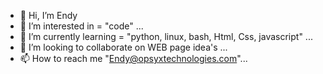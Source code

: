 - 👋 Hi, I’m Endy
- 👀 I’m interested in = "code" ...
- 🌱 I’m currently learning = "python, linux, bash, Html, Css, javascript" ...
- 💞️ I’m looking to collaborate on WEB page idea's ...
- 📫 How to reach me "Endy@opsyxtechnologies.com"...

